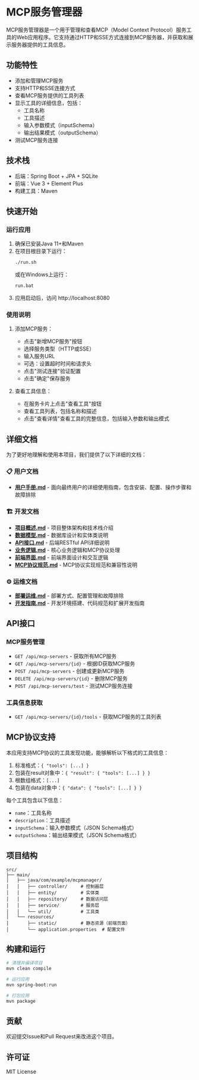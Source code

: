 # MCP服务管理器

MCP服务管理器是一个用于管理和查看MCP（Model Context Protocol）服务工具的Web应用程序。它支持通过HTTP和SSE方式连接到MCP服务器，并获取和展示服务器提供的工具信息。

## 功能特性

- 添加和管理MCP服务
- 支持HTTP和SSE连接方式
- 查看MCP服务提供的工具列表
- 显示工具的详细信息，包括：
  - 工具名称
  - 工具描述
  - 输入参数模式（inputSchema）
  - 输出结果模式（outputSchema）
- 测试MCP服务连接

## 技术栈

- 后端：Spring Boot + JPA + SQLite
- 前端：Vue 3 + Element Plus
- 构建工具：Maven

## 快速开始

### 运行应用

1. 确保已安装Java 11+和Maven
2. 在项目根目录下运行：
   ```bash
   ./run.sh
   ```
   或在Windows上运行：
   ```cmd
   run.bat
   ```
3. 应用启动后，访问 http://localhost:8080

### 使用说明

1. 添加MCP服务：
   - 点击"新增MCP服务"按钮
   - 选择服务类型（HTTP或SSE）
   - 输入服务URL
   - 可选：设置超时时间和请求头
   - 点击"测试连接"验证配置
   - 点击"确定"保存服务

2. 查看工具信息：
   - 在服务卡片上点击"查看工具"按钮
   - 查看工具列表，包括名称和描述
   - 点击"查看详情"查看工具的完整信息，包括输入参数和输出模式

## 详细文档

为了更好地理解和使用本项目，我们提供了以下详细的文档：

### 📋 用户文档
- [**用户手册.md**](用户手册.md) - 面向最终用户的详细使用指南，包含安装、配置、操作步骤和故障排除

### 🏗️ 开发文档
- [**项目概述.md**](项目概述.md) - 项目整体架构和技术栈介绍
- [**数据模型.md**](数据模型.md) - 数据库设计和实体类说明
- [**API接口.md**](API接口.md) - 后端RESTful API详细说明
- [**业务逻辑.md**](业务逻辑.md) - 核心业务逻辑和MCP协议处理
- [**前端界面.md**](前端界面.md) - 前端界面设计和交互逻辑
- [**MCP协议规范.md**](MCP协议规范.md) - MCP协议实现规范和兼容性说明

### ⚙️ 运维文档
- [**部署运维.md**](部署运维.md) - 部署方式、配置管理和故障排除
- [**开发指南.md**](开发指南.md) - 开发环境搭建、代码规范和扩展开发指南

## API接口

### MCP服务管理

- `GET /api/mcp-servers` - 获取所有MCP服务
- `GET /api/mcp-servers/{id}` - 根据ID获取MCP服务
- `POST /api/mcp-servers` - 创建或更新MCP服务
- `DELETE /api/mcp-servers/{id}` - 删除MCP服务
- `POST /api/mcp-servers/test` - 测试MCP服务连接

### 工具信息获取

- `GET /api/mcp-servers/{id}/tools` - 获取MCP服务的工具列表

## MCP协议支持

本应用支持MCP协议的工具发现功能，能够解析以下格式的工具信息：

1. 标准格式：`{ "tools": [...] }`
2. 包装在result对象中：`{ "result": { "tools": [...] } }`
3. 根数组格式：`[...]`
4. 包装在data对象中：`{ "data": { "tools": [...] } }`

每个工具包含以下信息：
- `name`：工具名称
- `description`：工具描述
- `inputSchema`：输入参数模式（JSON Schema格式）
- `outputSchema`：输出结果模式（JSON Schema格式）

## 项目结构

```
src/
├── main/
│   ├── java/com/example/mcpmanager/
│   │   ├── controller/     # 控制器层
│   │   ├── entity/         # 实体类
│   │   ├── repository/     # 数据访问层
│   │   ├── service/        # 服务层
│   │   └── util/           # 工具类
│   └── resources/
│       ├── static/         # 静态资源（前端页面）
│       └── application.properties  # 配置文件
```

## 构建和运行

```bash
# 清理并编译项目
mvn clean compile

# 运行应用
mvn spring-boot:run

# 打包应用
mvn package
```

## 贡献

欢迎提交Issue和Pull Request来改进这个项目。

## 许可证

MIT License

